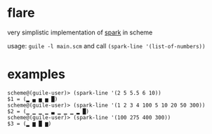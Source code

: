 # flare

very simplistic implementation of [spark](https://github.com/holman/spark) in scheme

usage: `guile -l main.scm` and call `(spark-line '(list-of-numbers))`

# examples
    scheme@(guile-user)> (spark-line '(2 5 5.5 6 10))
    $1 = (▂ ▄ ▅ ▅ █)
    scheme@(guile-user)> (spark-line '(1 2 3 4 100 5 10 20 50 300))
    $2 = (▁ ▁ ▁ ▁ ▃ ▁ ▁ ▁ ▂ █)
    scheme@(guile-user)> (spark-line '(100 275 400 300))
    $3 = (▂ ▆ █ ▆)


